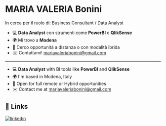 
# MARIA VALERIA Bonini

In cerca per il ruolo di: Business Consultant / Data Analyst 

- 💻 **Data Analyst** con strumenti come **PowerBI** e **QlikSense**
- 🌍 Mi trovo a **Modena**
- 🤝 Cerco opportunità a distanza o con modalità ibrida 
- ✉️ Contattami! mariavaleriabonini@gmail.com
---

- 💻 **Data Analyst** with BI tools like **PowerBI** and **QlikSense**
- 🌍 I'm based in Modena, Italy
- 🤝 Open for full remote or Hybrid opportunities 
- ✉️ Contact me at mariavaleriabonini@gmail.com


## 🔗 Links
[![linkedin](https://img.shields.io/badge/linkedin-0A66C2?style=for-the-badge&logo=linkedin&logoColor=white)](https://www.linkedin.com/)

